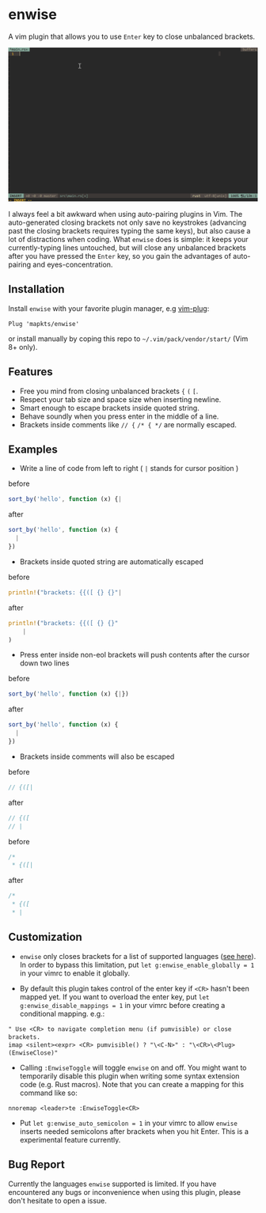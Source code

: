 # enwise

A vim plugin that allows you to use `Enter` key to close unbalanced brackets.

![](https://raw.githubusercontent.com/mapkts/enwise/master/screenshot.gif)

I always feel a bit awkward when using auto-pairing plugins in Vim. The auto-generated closing brackets not only save no keystrokes (advancing past the closing brackets requires typing the same keys), but also cause a lot of distractions when coding. What `enwise` does is simple: it keeps your currently-typing lines untouched, but will close any unbalanced brackets after you have pressed the `Enter` key, so you gain the advantages of auto-pairing and eyes-concentration.

## Installation

Install `enwise` with your favorite plugin manager, e.g [vim-plug]:

```vim
Plug 'mapkts/enwise'
```

or install manually by coping this repo to `~/.vim/pack/vendor/start/` (Vim 8+ only).

[vim-plug]: https://github.com/junegunn/vim-plug

## Features

- Free you mind from closing unbalanced brackets `{` `(` `[`.
- Respect your tab size and space size when inserting newline.
- Smart enough to escape brackets inside quoted string.
- Behave soundly when you press enter in the middle of a line.
- Brackets inside comments like `// {` `/* { */` are normally escaped.

## Examples

- Write a line of code from left to right ( `|` stands for cursor position )

before

```js
sort_by('hello', function (x) {|
```

after

```js
sort_by('hello', function (x) {
  |
})
```

- Brackets inside quoted string are automatically escaped

before

```rust
println!("brackets: {{([ {} {}"|
```

after

```rust
println!("brackets: {{([ {} {}"
    |
)
```

- Press enter inside non-eol brackets will push contents after the cursor down two lines

before

```js
sort_by('hello', function (x) {|})
```

after

```js
sort_by('hello', function (x) {
  |
})
```

- Brackets inside comments will also be escaped

before

```rust
// {([|
```

after

```rust
// {([
// |
```

before

```rust
/*
 * {([|
```

after

```rust
/*
 * {([
 * |
```

## Customization

- `enwise` only closes brackets for a list of supported languages ([see here]). In order to bypass this limitation, put `let g:enwise_enable_globally = 1` in your vimrc to enable it globally.

[see here]: https://github.com/mapkts/enwise/blob/master/plugin/enwise.vim

- By default this plugin takes control of the enter key if `<CR>` hasn't been mapped yet. If you want to overload the enter key, put `let g:enwise_disable_mappings = 1` in your vimrc before creating a conditional mapping. e.g.:

```vim
" Use <CR> to navigate completion menu (if pumvisible) or close brackets.
imap <silent><expr> <CR> pumvisible() ? "\<C-N>" : "\<CR>\<Plug>(EnwiseClose)"
```

- Calling `:EnwiseToggle` will toggle `enwise` on and off. You might want to temporarily disable this plugin when writing some syntax extension code (e.g. Rust macros). Note that you can create a mapping for this command like so:

```vim
nnoremap <leader>te :EnwiseToggle<CR>
```

- Put `let g:enwise_auto_semicolon = 1` in your vimrc to allow `enwise` inserts needed semicolons after
  brackets when you hit Enter. This is a experimental feature currently.

## Bug Report

Currently the languages `enwise` supported is limited. If you have encountered any bugs or inconvenience when using this plugin, please don't hesitate to open a issue.
